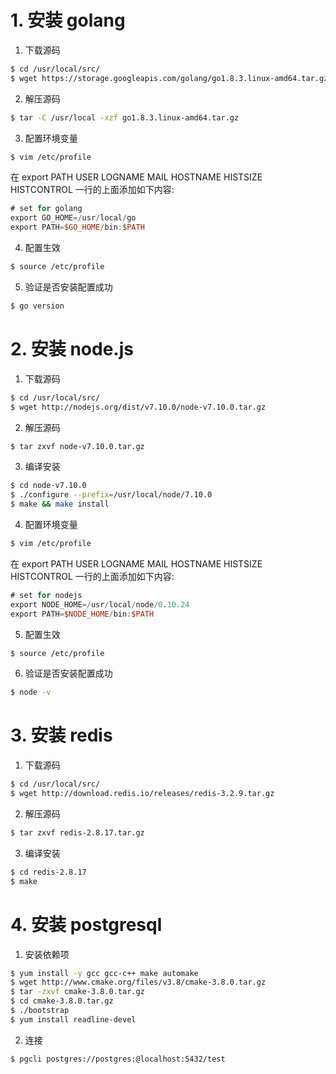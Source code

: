 # 1. 安装 golang
1. 下载源码
```sh
$ cd /usr/local/src/
$ wget https://storage.googleapis.com/golang/go1.8.3.linux-amd64.tar.gz
```
2. 解压源码
```sh
$ tar -C /usr/local -xzf go1.8.3.linux-amd64.tar.gz
```
3. 配置环境变量
```sh
$ vim /etc/profile
```
在 export PATH USER LOGNAME MAIL HOSTNAME HISTSIZE HISTCONTROL 一行的上面添加如下内容:
```v
# set for golang
export GO_HOME=/usr/local/go
export PATH=$GO_HOME/bin:$PATH
```
4. 配置生效
```sh
$ source /etc/profile
```
5. 验证是否安装配置成功
```sh
$ go version
```

# 2. 安装 node.js
1. 下载源码
```sh
$ cd /usr/local/src/
$ wget http://nodejs.org/dist/v7.10.0/node-v7.10.0.tar.gz
```
2. 解压源码
```sh
$ tar zxvf node-v7.10.0.tar.gz
```
3. 编译安装
```sh
$ cd node-v7.10.0
$ ./configure --prefix=/usr/local/node/7.10.0
$ make && make install
```
4. 配置环境变量
```sh
$ vim /etc/profile
```
在 export PATH USER LOGNAME MAIL HOSTNAME HISTSIZE HISTCONTROL 一行的上面添加如下内容:
```v
# set for nodejs
export NODE_HOME=/usr/local/node/0.10.24
export PATH=$NODE_HOME/bin:$PATH
```
5. 配置生效
```sh
$ source /etc/profile
```
6. 验证是否安装配置成功
```sh
$ node -v
```
# 3. 安装 redis
1. 下载源码
```sh
$ cd /usr/local/src/
$ wget http://download.redis.io/releases/redis-3.2.9.tar.gz
```
2. 解压源码
```sh
$ tar zxvf redis-2.8.17.tar.gz
```
3. 编译安装
```sh
$ cd redis-2.8.17
$ make
```
# 4. 安装 postgresql
1. 安装依赖项
```sh
$ yum install -y gcc gcc-c++ make automake 
$ wget http://www.cmake.org/files/v3.8/cmake-3.8.0.tar.gz
$ tar -zxvf cmake-3.8.0.tar.gz
$ cd cmake-3.8.0.tar.gz
$ ./bootstrap
$ yum install readline-devel
```
2. 连接
```
$ pgcli postgres://postgres:@localhost:5432/test
```
